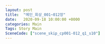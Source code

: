 ```yaml
---
layout: post
title:  "메인_회상_001~012장"
date:   2020-09-18 10:00:00 +0000
categories: Main
Tags: Story Main
SceneCode: ["scene_skip_cp001-012_q1_s10"]
---
```

